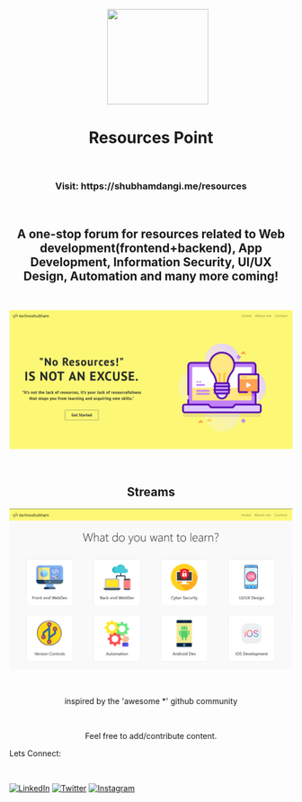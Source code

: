 
<p align="center"> 
&nbsp; &nbsp; &nbsp; <img src="https://cdn-icons-png.flaticon.com/512/1005/1005141.png" width="180" height="170">
</p>
<div align="center"><h1>Resources Point</h1><br><h3>Visit: https://shubhamdangi.me/resources</h3>
</div>
  <br>
  <div align="center"> 
<h2>A one-stop forum for resources related to Web development(frontend+backend), App Development, Information Security, UI/UX Design, Automation and many more coming!
</h2>
</div>
<br>
<p align="center"> 
<img src="UI/readme1.png">
</p>
  <br>
  <div align="center"> 
<h2>Streams</h2>
  <p align="center"> 
<img src="UI/readme2.png">
</p>
</div>
   
  
<br>
    <div align="center"> 
 <p>inspired by the 'awesome *' github community </p>
</div>
    <br>
<div align="center"> 
  <p>Feel free to add/contribute content.<br></p>
</div>

<p>Lets Connect:</p> 

</br>

[![LinkedIn](https://img.shields.io/static/v1.svg?label=connect&message=@ishubhamdangi&color=grey&logo=linkedin&style=flat&logoColor=white&colorA=blue)](https://www.linkedin.com/in/ishubhamdangi/) [![Twitter](https://img.shields.io/static/v1.svg?label=connect&message=@ishubhamdangi&color=grey&logo=twitter&style=flat&logoColor=white&colorA=blue)](https://twitter.com/ishubhamdangi) [![Instagram](https://img.shields.io/static/v1.svg?label=follow&message=@ishubhamdangi&color=grey&logo=instagram&style=flat&logoColor=white&colorA=blue)](https://www.instagram.com/ishubhamdangi/) 
